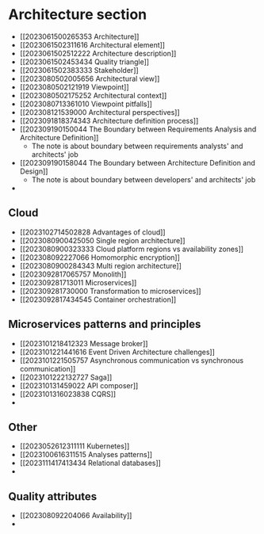 # Architecture section

- [[2023061500265353 Architecture]]
- [[2023061502311616 Architectural element]]
- [[2023061502512222 Architecture description]]
- [[2023061502453434 Quality triangle]]
- [[2023061502383333 Stakeholder]]
- [[2023080502005656 Architectural view]]
- [[2023080502121919 Viewpoint]]
- [[2023080502175252 Architectural context]]
- [[2023080713361010 Viewpoint pitfalls]]
- [[202308121539000 Architectural perspectives]]
- [[2023091818374343 Architecture definition process]]
- [[202309190150044 The Boundary between Requirements Analysis and Architecture Definition]]
	- The note is about boundary between requirements analysts' and architects' job
- [[202309190158044 The Boundary between Architecture Definition and Design]]
	- The note is about boundary between developers' and architects' job
- 
## Cloud
- [[2023102714502828 Advantages of cloud]]
- [[2023080900425050 Single region architecture]]
- [[2023080900323333 Cloud platform regions vs availability zones]]
- [[202308092227066 Homomorphic encryption]]
- [[2023080900284343 Multi region architecture]]
- [[2023092817065757 Monolith]]
- [[202309281713011 Microservices]]
- [[202309281730000 Transformation to microservices]]
- [[2023092817434545 Container orchestration]]

## Microservices patterns and principles
- [[2023101218412323 Message broker]]
- [[2023101221441616  Event Driven Architecture challenges]]
- [[2023101221505757 Asynchronous communication vs synchronous communication]]
- [[2023101222132727 Saga]]
- [[202310131459022 API composer]]
- [[2023101316023838 CQRS]]
- 
## Other
- [[2023052612311111 Kubernetes]]
- [[2023100616311515 Analyses patterns]]
- [[2023111417413434 Relational databases]]
- 
##  Quality attributes
- [[202308092204066 Availability]]
- 

